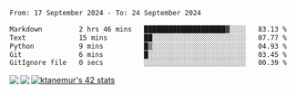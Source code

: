 <!--START_SECTION:waka-->

```txt
From: 17 September 2024 - To: 24 September 2024

Markdown         2 hrs 46 mins   ████████████████████▓░░░░   83.13 %
Text             15 mins         ██░░░░░░░░░░░░░░░░░░░░░░░   07.77 %
Python           9 mins          █▒░░░░░░░░░░░░░░░░░░░░░░░   04.93 %
Git              6 mins          █░░░░░░░░░░░░░░░░░░░░░░░░   03.45 %
GitIgnore file   0 secs          ░░░░░░░░░░░░░░░░░░░░░░░░░   00.39 %
```

<!--END_SECTION:waka-->
<a href="https://github.com/anuraghazra/github-readme-stats">
  <img align="left" src="https://github-readme-stats.vercel.app/api?username=Tanesan&count_private=true&show_icons=true" />
<img align="left" src="https://github-readme-stats.vercel.app/api/top-langs/?username=Tanesan" />
</a>

[![ktanemur's 42 stats](https://badge42.vercel.app/api/v2/cl1wslf6s002109l771rng2w8/stats?cursusId=21&coalitionId=62)](https://github.com/JaeSeoKim/badge42)
